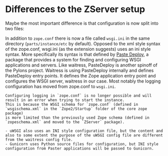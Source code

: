 # Differences to the ZServer setup

Maybe the most important difference is that configuration is now split into two files:

In addition to `zope.conf` there is now a file called `wsgi.ini` in the same directory (`parts/instance/etc` by default).
Opposed to the xml style syntax of the zope.conf, wsgi.ini (as the extension suggests) uses an ini style syntax.
More specifically its syntax is that defined by [Paste Deploy](https://pastedeploy.readthedocs.io/en/latest/#introduction), a package that provides a system for finding and configuring WSGI applications and servers.
Like waitress, PasteDeploy is another spinoff of the Pylons project.
Waitress is using PasteDeploy internally and defines PasteDeploy entry points.
It defines the Zope application entry point and configures the WSGI server, waitress in our case.
Most notably the logging configuration has moved from zope.conf to `wsgi.ini`.

```{note}
Configuring logging in `zope.conf` is no longer possible and will result in an error when trying to start the instance.
This is because the WSGI schema for `zope.conf` (defined in `wsgischema.xml` in the `Zope2/Startup` folder of the core zope package)
is more limited than the previously used Zope schema (defined in `zopeschema.xml` and moved to the `ZServer` package).
```

```{note}
- uWSGI also uses an INI style configuration file, but the content and also to some extent the purpose of the uWSGI config file are different from the waitress config file.
- Gunicorn uses Python source files for configuration, but INI style configuration from Paster applications will be passed to Gunicorn.
```
